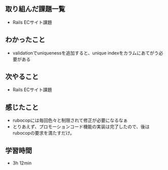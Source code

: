 ## 取り組んだ課題一覧
- Rails ECサイト課題
## わかったこと
- validationでuniquenessを追加すると、unique indexをカラムにあてがう必要がある  
## 次やること
- Rails ECサイト課題
## 感じたこと
- rubocopには毎回色々と制限されて修正が必要になるなぁ
- とりあえず、プロモーションコード機能の実装は完了したので、後はrubocopの要求を満たすだけ。
## 学習時間
- 3h 12min